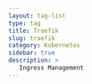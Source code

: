 ```yaml
---
layout: tag-list
type: tag
title: Traefik
slug: traefik
category: Kubernetes
sidebar: true
description: >
   Ingress Management
---
```

